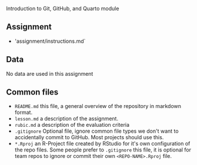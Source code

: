 Introduction to Git, GitHub, and Quarto module

## Assignment

- 'assignment/instructions.md`

## Data

No data are used in this assignment

## Common files

- `README.md` this file, a general overview of the repository in markdown format.  
- `lesson.md` a description of the assignment.
- `rubic.md` a description of the evaluation criteria
- `.gitignore` Optional file, ignore common file types we don't want to accidentally commit to GitHub. Most projects should use this. 
- `*.Rproj` an R-Project file created by RStudio for it's own configuration of the repo files.  Some people prefer to `.gitignore` this file, it is optional for team repos to ignore or commit their own `<REPO-NAME>.Rproj` file. 


